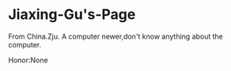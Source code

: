 # Jiaxing-Gu's-Page
From China.Zju.
A computer newer,don't know anything about the computer.


Honor:None
